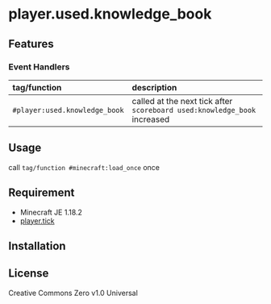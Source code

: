 player.used.knowledge_book
==

## Features

### Event Handlers

|tag/function|description|
|:--|:--|
|`#player:used.knowledge_book`|called at the next tick after `scoreboard used:knowledge_book` increased|

## Usage

call `tag/function #minecraft:load_once` once

## Requirement

- Minecraft JE 1.18.2
- [player.tick](https://github.com/a-happin/player-datapacks/tree/master/01.player.tick)

## Installation

## License
Creative Commons Zero v1.0 Universal
